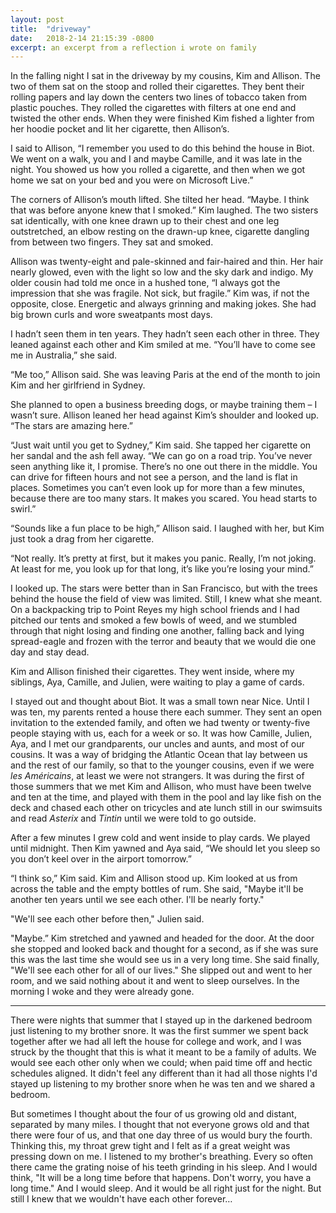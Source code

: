 ```yaml
---
layout: post
title:  "driveway"
date:   2018-2-14 21:15:39 -0800
excerpt: an excerpt from a reflection i wrote on family
---
```

In the falling night I sat in the driveway by my cousins, Kim and Allison. The two of them sat on the stoop and rolled their cigarettes. They bent their rolling papers and lay down the centers two lines of tobacco taken from plastic pouches. They rolled the cigarettes with filters at one end and twisted the other ends. When they were finished Kim fished a lighter from her hoodie pocket and lit her cigarette, then Allison’s.

I said to Allison, “I remember you used to do this behind the house in Biot. We went on a walk, you and I and maybe Camille, and it was late in the night. You showed us how you rolled a cigarette, and then when we got home we sat on your bed and you were on Microsoft Live.”

The corners of Allison’s mouth lifted. She tilted her head. “Maybe. I think that was before anyone knew that I smoked.”
Kim laughed. The two sisters sat identically, with one knee drawn up to their chest and one leg outstretched, an elbow resting on the drawn-up knee, cigarette dangling from between two fingers. They sat and smoked.

Allison was twenty-eight and pale-skinned and fair-haired and thin. Her hair nearly glowed, even with the light so low and the sky dark and indigo. My older cousin had told me once in a hushed tone, “I always got the impression that she was fragile. Not sick, but fragile.” Kim was, if not the opposite, close. Energetic and always grinning and making jokes. She had big brown curls and wore sweatpants most days.

I hadn’t seen them in ten years. They hadn’t seen each other in three. They leaned against each other and Kim smiled at me. “You’ll have to come see me in Australia,” she said.

“Me too,” Allison said. She was leaving Paris at the end of the month to join Kim and her girlfriend in Sydney.

She planned to open a business breeding dogs, or maybe training them – I wasn’t sure. Allison leaned her head against Kim’s shoulder and looked up. “The stars are amazing here.”

“Just wait until you get to Sydney,” Kim said. She tapped her cigarette on her sandal and the ash fell away. “We can go on a road trip. You’ve never seen anything like it, I promise. There’s no one out there in the middle. You can drive for fifteen hours and not see a person, and the land is flat in places. Sometimes you can’t even look up for more than a few minutes, because there are too many stars. It makes you scared. You head starts to swirl.”

“Sounds like a fun place to be high,” Allison said. I laughed with her, but Kim just took a drag from her cigarette.

“Not really. It’s pretty at first, but it makes you panic. Really, I’m not joking. At least for me, you look up for that long, it’s like you’re losing your mind.”

I looked up. The stars were better than in San Francisco, but with the trees behind the house the field of view was limited. Still, I knew what she meant. On a backpacking trip to Point Reyes my high school friends and I had pitched our tents and smoked a few bowls of weed, and we stumbled through that night losing and finding one another, falling back and lying spread-eagle and frozen with the terror and beauty that we would die one day and stay dead.

Kim and Allison finished their cigarettes. They went inside, where my siblings, Aya, Camille, and Julien, were waiting to play a game of cards.

I stayed out and thought about Biot. It was a small town near Nice. Until I was ten, my parents rented a house there each summer. They sent an open invitation to the extended family, and often we had twenty or twenty-five people staying with us, each for a week or so. It was how Camille, Julien, Aya, and I met our grandparents, our uncles and aunts, and most of our cousins. It was a way of bridging the Atlantic Ocean that lay between us and the rest of our family, so that to the younger cousins, even if we were _les Américains_, at least we were not strangers. It was during the first of those summers that we met Kim and Allison, who must have been twelve and ten at the time, and played with them in the pool and lay like fish on the deck and chased each other on tricycles and ate lunch still in our swimsuits and read _Asterix_ and _Tintin_ until we were told to go outside.

After a few minutes I grew cold and went inside to play cards. We played until midnight. Then Kim yawned and Aya said, “We should let you sleep so you don’t keel over in the airport tomorrow.”

“I think so,” Kim said. Kim and Allison stood up. Kim looked at us from across the table and the empty bottles of rum. She said, "Maybe it'll be another ten years until we see each other. I'll be nearly forty."

"We'll see each other before then," Julien said.

"Maybe.” Kim stretched and yawned and headed for the door. At the door she stopped and looked back and thought for a second, as if she was sure this was the last time she would see us in a very long time. She said finally, "We'll see each other for all of our lives." She slipped out and went to her room, and we said nothing about it and went to sleep ourselves. In the morning I woke and they were already gone.

----

There were nights that summer that I stayed up in the darkened bedroom just listening to my brother snore. It was the first summer we spent back together after we had all left the house for college and work, and I was struck by the thought that this is what it meant to be a family of adults. We would see each other only when we could; when paid time off and hectic schedules aligned. It didn't feel any different than it had all those nights I'd stayed up listening to my brother snore when he was ten and we shared a bedroom.

But sometimes I thought about the four of us growing old and distant, separated by many miles. I thought that not everyone grows old and that there were four of us, and that one day three of us would bury the fourth. Thinking this, my throat grew tight and I felt as if a great weight was pressing down on me. I listened to my brother's breathing. Every so often there came the grating noise of his teeth grinding in his sleep. And I would think, "It will be a long time before that happens. Don't worry, you have a long time." And I would sleep. And it would be all right just for the night. But still I knew that we wouldn't have each other forever…

